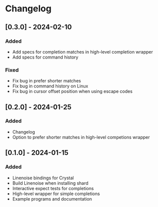 # Changelog

## [0.3.0] - 2024-02-10

### Added

- Add specs for completion matches in high-level completion wrapper
- Add specs for command history

### Fixed

- Fix bug in prefer shorter matches
- Fix bug in command history on Linux
- Fix bug in cursor offset position when using escape codes

## [0.2.0] - 2024-01-25

### Added

- Changelog
- Option to prefer shorter matches in high-level competions wrapper

## [0.1.0] - 2024-01-15

### Added

- Linenoise bindings for Crystal
- Build Linenoise when installing shard
- Interactive expect tests for completions
- High-level wrapper for simple completions
- Example programs and documentation
